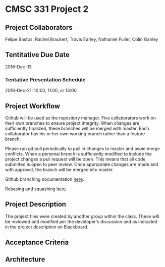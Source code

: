# CMSC 331 Project 2

## Project Collaborators
Felipe Bastos, Rachel Brackert, Travis Earley, Nathaniel Fuller, Colin Ganley

## Tentitative Due Date
2016-Dec-13

### Tentative Presentation Schedule
2016-Dec-21: 10:00, 11:00, or 13:00

## Project Workflow
Github will be used as the repository manager. Five collaborators work on their own branches to ensure project integrity. When changes are sufficiently finalized, these branches will be merged with master. Each collaborator has his or her own working branch rather than a feature branch.

Please run git pull periodically to pull in changes to master and avoid merge conflicts. When a personal branch is sufficiently modified to include the project changes a pull request will be open. This means that all code submitted is open to peer review. Once appropriate changes are made and with approval, the branch will be merged into master.

Github branching documentation [here](https://git-scm.com/book/en/v2/Git-Branching-Basic-Branching-and-Merging).

Rebasing and squashing [here](https://help.github.com/articles/about-git-rebase/).

## Project Description

The project files were created by another group within the class. These will be reviewed and modified per the developer's discussion and as indicated in the project description on Blackboard.

## Acceptance Criteria

## Architecture

